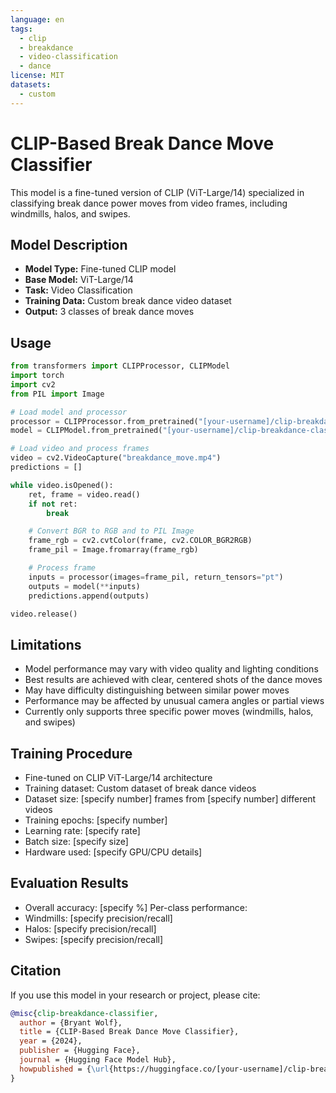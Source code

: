 ```yaml
---
language: en
tags:
  - clip
  - breakdance
  - video-classification
  - dance
license: MIT
datasets:
  - custom
---
```


# CLIP-Based Break Dance Move Classifier

This model is a fine-tuned version of CLIP (ViT-Large/14) specialized in classifying break dance power moves from video frames, including windmills, halos, and swipes.

## Model Description

- **Model Type:** Fine-tuned CLIP model
- **Base Model:** ViT-Large/14
- **Task:** Video Classification
- **Training Data:** Custom break dance video dataset
- **Output:** 3 classes of break dance moves

## Usage

```python
from transformers import CLIPProcessor, CLIPModel
import torch
import cv2
from PIL import Image

# Load model and processor
processor = CLIPProcessor.from_pretrained("[your-username]/clip-breakdance-classifier")
model = CLIPModel.from_pretrained("[your-username]/clip-breakdance-classifier")

# Load video and process frames
video = cv2.VideoCapture("breakdance_move.mp4")
predictions = []

while video.isOpened():
    ret, frame = video.read()
    if not ret:
        break

    # Convert BGR to RGB and to PIL Image
    frame_rgb = cv2.cvtColor(frame, cv2.COLOR_BGR2RGB)
    frame_pil = Image.fromarray(frame_rgb)

    # Process frame
    inputs = processor(images=frame_pil, return_tensors="pt")
    outputs = model(**inputs)
    predictions.append(outputs)

video.release()
```

## Limitations

- Model performance may vary with video quality and lighting conditions
- Best results are achieved with clear, centered shots of the dance moves
- May have difficulty distinguishing between similar power moves
- Performance may be affected by unusual camera angles or partial views
- Currently only supports three specific power moves (windmills, halos, and swipes)

## Training Procedure

- Fine-tuned on CLIP ViT-Large/14 architecture
- Training dataset: Custom dataset of break dance videos
- Dataset size: [specify number] frames from [specify number] different videos
- Training epochs: [specify number]
- Learning rate: [specify rate]
- Batch size: [specify size]
- Hardware used: [specify GPU/CPU details]

## Evaluation Results

- Overall accuracy: [specify %]
  Per-class performance:
- Windmills: [specify precision/recall]
- Halos: [specify precision/recall]
- Swipes: [specify precision/recall]

## Citation

If you use this model in your research or project, please cite:

```bibtex
@misc{clip-breakdance-classifier,
  author = {Bryant Wolf},
  title = {CLIP-Based Break Dance Move Classifier},
  year = {2024},
  publisher = {Hugging Face},
  journal = {Hugging Face Model Hub},
  howpublished = {\url{https://huggingface.co/[your-username]/clip-breakdance-classifier}}
}
```
